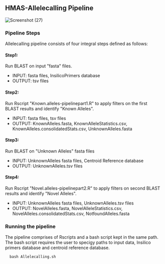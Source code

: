 ## HMAS-Allelecalling Pipeline
![Screenshot (27)](https://user-images.githubusercontent.com/93733968/228119977-c15fa1ab-7025-4b26-b957-daeef87e0622.png)
### Pipeline Steps 

Allelecalling pipeline consists of four integral steps defined as follows:

#### Step1:

Run BLAST on input "fasta" files.
* INPUT: fasta files, InsilicoPrimers database
* OUTPUT: tsv files

#### Step2:

Run Rscript "Known.alleles-pipelinepart1.R" to apply filters on the first BLAST results and identify "Known Alleles".
* INPUT: fasta files, tsv files
* OUTPUT: KnownAlleles.fasta, KnownAlleleStatistics.csv, KnownAlleles.consolidatedStats.csv, UnknownAlleles.fasta

#### Step3:

Run BLAST on "Unknown Alleles" fasta files
* INPUT: UnknownAlleles fasta files, Centroid Reference database
* OUTPUT: UnknownAlleles.tsv files

#### Step4:

Run Rscript "Novel.alleles-pipelinepart2.R" to apply filters on second BLAST results and identify "Novel Alleles".
* INPUT: UnknownAlleles fasta files, UnknownAlleles.tsv files
* OUTPUT: NovelAlleles.fasta, NovelAlleleStatistics.csv, NovelAlleles.consolidatedStats.csv, NotfoundAlleles.fasta

### Running the pipeline

The pipeline comprises of Rscripts and a bash script kept in the same path. The bash script requires the user to specigy paths to input data, Insilico primers database and centroid reference database.

      bash Allelecalling.sh
  
